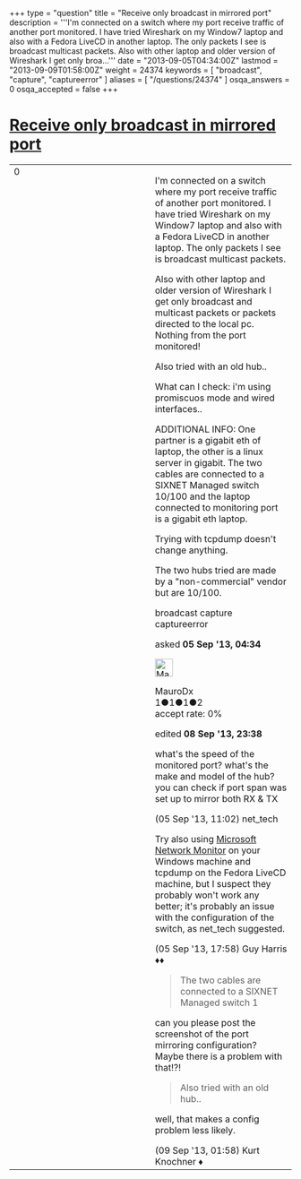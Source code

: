 +++
type = "question"
title = "Receive only broadcast in mirrored port"
description = '''I&#x27;m connected on a switch where my port receive traffic of another port monitored. I have tried Wireshark on my Window7 laptop and also with a Fedora LiveCD in another laptop. The only packets I see is broadcast multicast packets. Also with other laptop and older version of Wireshark I get only broa...'''
date = "2013-09-05T04:34:00Z"
lastmod = "2013-09-09T01:58:00Z"
weight = 24374
keywords = [ "broadcast", "capture", "captureerror" ]
aliases = [ "/questions/24374" ]
osqa_answers = 0
osqa_accepted = false
+++

<div class="headNormal">

# [Receive only broadcast in mirrored port](/questions/24374/receive-only-broadcast-in-mirrored-port)

</div>

<div id="main-body">

<div id="askform">

<table id="question-table" style="width:100%;"><colgroup><col style="width: 50%" /><col style="width: 50%" /></colgroup><tbody><tr class="odd"><td style="width: 30px; vertical-align: top"><div class="vote-buttons"><span id="post-24374-upvote" class="ajax-command post-vote up" rel="nofollow" title="I like this post (click again to cancel)"> </span><div id="post-24374-score" class="post-score" title="current number of votes">0</div><span id="post-24374-downvote" class="ajax-command post-vote down" rel="nofollow" title="I dont like this post (click again to cancel)"> </span> <span id="favorite-mark" class="ajax-command favorite-mark" rel="nofollow" title="mark/unmark this question as favorite (click again to cancel)"> </span><div id="favorite-count" class="favorite-count"></div></div></td><td><div id="item-right"><div class="question-body"><p>I'm connected on a switch where my port receive traffic of another port monitored. I have tried Wireshark on my Window7 laptop and also with a Fedora LiveCD in another laptop. The only packets I see is broadcast multicast packets.</p><p>Also with other laptop and older version of Wireshark I get only broadcast and multicast packets or packets directed to the local pc. Nothing from the port monitored!</p><p>Also tried with an old hub..</p><p>What can I check: i'm using promiscuos mode and wired interfaces..</p><p>ADDITIONAL INFO: One partner is a gigabit eth of laptop, the other is a linux server in gigabit. The two cables are connected to a SIXNET Managed switch 10/100 and the laptop connected to monitoring port is a gigabit eth laptop.</p><p>Trying with tcpdump doesn't change anything.</p><p>The two hubs tried are made by a "non-commercial" vendor but are 10/100.</p></div><div id="question-tags" class="tags-container tags"><span class="post-tag tag-link-broadcast" rel="tag" title="see questions tagged &#39;broadcast&#39;">broadcast</span> <span class="post-tag tag-link-capture" rel="tag" title="see questions tagged &#39;capture&#39;">capture</span> <span class="post-tag tag-link-captureerror" rel="tag" title="see questions tagged &#39;captureerror&#39;">captureerror</span></div><div id="question-controls" class="post-controls"></div><div class="post-update-info-container"><div class="post-update-info post-update-info-user"><p>asked <strong>05 Sep '13, 04:34</strong></p><img src="https://secure.gravatar.com/avatar/aa7629af47c063e43f6ed0b586c7bffb?s=32&amp;d=identicon&amp;r=g" class="gravatar" width="32" height="32" alt="MauroDx&#39;s gravatar image" /><p><span>MauroDx</span><br />
<span class="score" title="1 reputation points">1</span><span title="1 badges"><span class="badge1">●</span><span class="badgecount">1</span></span><span title="1 badges"><span class="silver">●</span><span class="badgecount">1</span></span><span title="2 badges"><span class="bronze">●</span><span class="badgecount">2</span></span><br />
<span class="accept_rate" title="Rate of the user&#39;s accepted answers">accept rate:</span> <span title="MauroDx has no accepted answers">0%</span></p></div><div class="post-update-info post-update-info-edited"><p><span> edited <strong>08 Sep '13, 23:38</strong> </span></p></div></div><div id="comments-container-24374" class="comments-container"><span id="24388"></span><div id="comment-24388" class="comment"><div id="post-24388-score" class="comment-score"></div><div class="comment-text"><p>what's the speed of the monitored port? what's the make and model of the hub? you can check if port span was set up to mirror both RX &amp; TX</p></div><div id="comment-24388-info" class="comment-info"><span class="comment-age">(05 Sep '13, 11:02)</span> <span class="comment-user userinfo">net_tech</span></div></div><span id="24401"></span><div id="comment-24401" class="comment"><div id="post-24401-score" class="comment-score"></div><div class="comment-text"><p>Try also using <a href="http://www.microsoft.com/en-us/download/details.aspx?id=4865">Microsoft Network Monitor</a> on your Windows machine and tcpdump on the Fedora LiveCD machine, but I suspect they probably won't work any better; it's probably an issue with the configuration of the switch, as net_tech suggested.</p></div><div id="comment-24401-info" class="comment-info"><span class="comment-age">(05 Sep '13, 17:58)</span> <span class="comment-user userinfo">Guy Harris ♦♦</span></div></div><span id="24467"></span><div id="comment-24467" class="comment"><div id="post-24467-score" class="comment-score"></div><div class="comment-text"><blockquote><p>The two cables are connected to a SIXNET Managed switch 1</p></blockquote><p>can you please post the screenshot of the port mirroring configuration? Maybe there is a problem with that!?!</p><blockquote><p>Also tried with an old hub..</p></blockquote><p>well, that makes a config problem less likely.</p></div><div id="comment-24467-info" class="comment-info"><span class="comment-age">(09 Sep '13, 01:58)</span> <span class="comment-user userinfo">Kurt Knochner ♦</span></div></div></div><div id="comment-tools-24374" class="comment-tools"></div><div class="clear"></div><div id="comment-24374-form-container" class="comment-form-container"></div><div class="clear"></div></div></td></tr></tbody></table>

</div>

</div>

